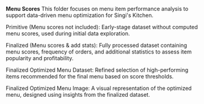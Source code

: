 **Menu Scores**
This folder focuses on menu item performance analysis to support data-driven menu optimization for Singi's Kitchen.

Primitive (Menu scores not included): Early-stage dataset without computed menu scores, used during initial data exploration.

Finalized (Menu scores & add stats): Fully processed dataset containing menu scores, frequency of orders, and additional statistics to assess item popularity and profitability.

Finalized Optimized Menu Dataset: Refined selection of high-performing items recommended for the final menu based on score thresholds.

Finalized Optimized Menu Image: A visual representation of the optimized menu, designed using insights from the finalized dataset.
